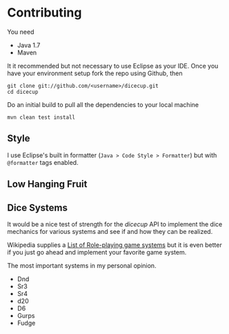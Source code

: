# Contributing	 #

You need

- Java 1.7
- Maven

It it recommended but not necessary to use Eclipse as your IDE. Once you have your environment setup fork the repo using Github, then

	git clone git://github.com/<username>/dicecup.git
	cd dicecup

Do an initial build to pull all the dependencies to your local machine

	mvn clean test install

## Style ##

I use Eclipse's built in formatter (`Java > Code Style > Formatter`) but with `@formatter` tags enabled.

## Low Hanging Fruit ##

## Dice Systems ##

It would be a nice test of strength for the _dicecup_ API to implement the dice mechanics for various systems and see if and how they can be realized.

Wikipedia supplies a [List of Role-playing game systems](http://en.wikipedia.org/wiki/Role-playing_game_system) but it is even better if you just go ahead and implement your favorite game system.

The most important systems in my personal opinion.

- Dnd
- Sr3
- Sr4
- d20
- D6
- Gurps
- Fudge